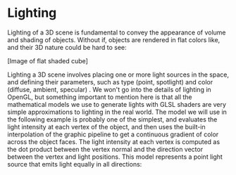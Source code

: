 # Lighting

Lighting of a 3D scene is fundamental to convey the appearance of volume and shading of objects. Without if, objects are rendered in flat colors like, and their 3D nature could be hard to see:

[Image of flat shaded cube]



Lighting a 3D scene involves placing one or more light sources in the space, and defining their parameters, such as type (point, spotlight) and color (diffuse, ambient, specular) . We won't go into the details of lighting in OpenGL, but something important to mention here is that all the mathematical models we use to generate lights with GLSL shaders are very simple approximations to lighting in the real world. The model we will use in the following example is probably one of the simplest, and evaluates the light intensity at each vertex of the object, and then uses the built-in interpolation of the graphic pipeline to get a continuous gradient of color across the object faces. The light intensity at each vertex is computed as the dot product between the vertex normal and the direction vector between the vertex and light positions. This model represents a point light source that emits light equally in all directions: